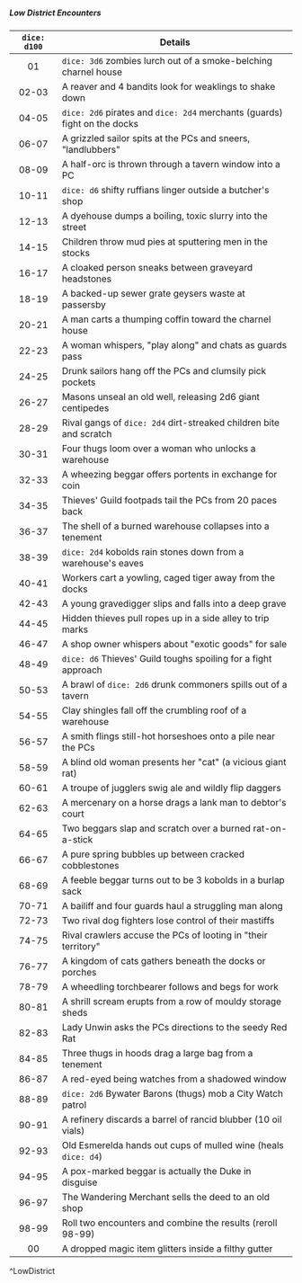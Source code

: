 ##### Low District Encounters
| `dice: d100` | **Details**                                                               |
|:------------:| ------------------------------------------------------------------------- |
|      01      | `dice: 3d6` zombies lurch out of a smoke-belching charnel house           |
|    02-03     | A reaver and 4 bandits look for weaklings to shake down                   |
|    04-05     | `dice: 2d6` pirates and `dice: 2d4` merchants (guards) fight on the docks |
|    06-07     | A grizzled sailor spits at the PCs and sneers, "landlubbers"              |
|    08-09     | A half-orc is thrown through a tavern window into a PC                    |
|    10-11     | `dice: d6` shifty ruffians linger outside a butcher's shop                |
|    12-13     | A dyehouse dumps a boiling, toxic slurry into the street                  |
|    14-15     | Children throw mud pies at sputtering men in the stocks                   |
|    16-17     | A cloaked person sneaks between graveyard headstones                      |
|    18-19     | A backed-up sewer grate geysers waste at passersby                        |
|    20-21     | A man carts a thumping coffin toward the charnel house                    |
|    22-23     | A woman whispers, "play along" and chats as guards pass                   |
|    24-25     | Drunk sailors hang off the PCs and clumsily pick pockets                  |
|    26-27     | Masons unseal an old well, releasing 2d6 giant centipedes                 |
|    28-29     | Rival gangs of `dice: 2d4` dirt-streaked children bite and scratch        |
|    30-31     | Four thugs loom over a woman who unlocks a warehouse                      |
|    32-33     | A wheezing beggar offers portents in exchange for coin                    |
|    34-35     | Thieves' Guild footpads tail the PCs from 20 paces back                   |
|    36-37     | The shell of a burned warehouse collapses into a tenement                 |
|    38-39     | `dice: 2d4` kobolds rain stones down from a warehouse's eaves             |
|    40-41     | Workers cart a yowling, caged tiger away from the docks                   |
|    42-43     | A young gravedigger slips and falls into a deep grave                     |
|    44-45     | Hidden thieves pull ropes up in a side alley to trip marks                |
|    46-47     | A shop owner whispers about "exotic goods" for sale                       |
|    48-49     | `dice: d6` Thieves' Guild toughs spoiling for a fight approach            |
|    50-53     | A brawl of `dice: 2d6` drunk commoners spills out of a tavern             |
|    54-55     | Clay shingles fall off the crumbling roof of a warehouse                  |
|    56-57     | A smith flings still-hot horseshoes onto a pile near the PCs              |
|    58-59     | A blind old woman presents her "cat" (a vicious giant rat)                |
|    60-61     | A troupe of jugglers swig ale and wildly flip daggers                     |
|    62-63     | A mercenary on a horse drags a lank man to debtor's court                 |
|    64-65     | Two beggars slap and scratch over a burned rat-on-a-stick                 |
|    66-67     | A pure spring bubbles up between cracked cobblestones                     |
|    68-69     | A feeble beggar turns out to be 3 kobolds in a burlap sack                |
|    70-71     | A bailiff and four guards haul a struggling man along                     |
|    72-73     | Two rival dog fighters lose control of their mastiffs                     |
|    74-75     | Rival crawlers accuse the PCs of looting in "their territory"             |
|    76-77     | A kingdom of cats gathers beneath the docks or porches                    |
|    78-79     | A wheedling torchbearer follows and begs for work                         |
|    80-81     | A shrill scream erupts from a row of mouldy storage sheds                 |
|    82-83     | Lady Unwin asks the PCs directions to the seedy Red Rat                   |
|    84-85     | Three thugs in hoods drag a large bag from a tenement                     |
|    86-87     | A red-eyed being watches from a shadowed window                           |
|    88-89     | `dice: 2d6` Bywater Barons (thugs) mob a City Watch patrol                |
|    90-91     | A refinery discards a barrel of rancid blubber (10 oil vials)             |
|    92-93     | Old Esmerelda hands out cups of mulled wine (heals `dice: d4`)            |
|    94-95     | A pox-marked beggar is actually the Duke in disguise                      |
|    96-97     | The Wandering Merchant sells the deed to an old shop                      |
|    98-99     | Roll two encounters and combine the results (reroll 98-99)                |
|      00      | A dropped magic item glitters inside a filthy gutter                      |
^LowDistrict